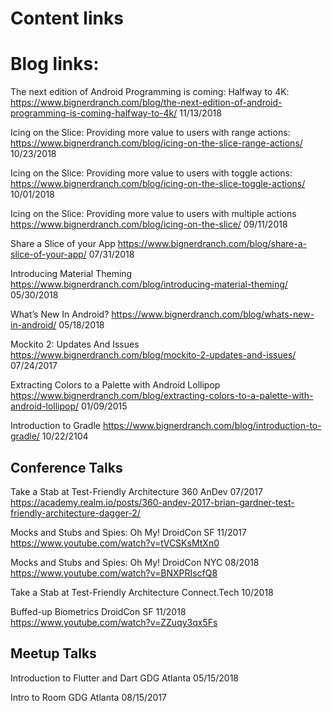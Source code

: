 # Content links

# Blog links:

The next edition of Android Programming is coming: Halfway to 4K: 
https://www.bignerdranch.com/blog/the-next-edition-of-android-programming-is-coming-halfway-to-4k/
11/13/2018

Icing on the Slice: Providing more value to users with range actions:
https://www.bignerdranch.com/blog/icing-on-the-slice-range-actions/
10/23/2018

Icing on the Slice: Providing more value to users with toggle actions:
https://www.bignerdranch.com/blog/icing-on-the-slice-toggle-actions/
10/01/2018

Icing on the Slice: Providing more value to users with multiple actions
https://www.bignerdranch.com/blog/icing-on-the-slice/
09/11/2018

Share a Slice of your App
https://www.bignerdranch.com/blog/share-a-slice-of-your-app/
07/31/2018

Introducing Material Theming
https://www.bignerdranch.com/blog/introducing-material-theming/
05/30/2018

What’s New In Android?
https://www.bignerdranch.com/blog/whats-new-in-android/
05/18/2018

Mockito 2: Updates And Issues
https://www.bignerdranch.com/blog/mockito-2-updates-and-issues/
07/24/2017

Extracting Colors to a Palette with Android Lollipop
https://www.bignerdranch.com/blog/extracting-colors-to-a-palette-with-android-lollipop/
01/09/2015

Introduction to Gradle
https://www.bignerdranch.com/blog/introduction-to-gradle/
10/22/2104


## Conference Talks

Take a Stab at Test-Friendly Architecture
360 AnDev 07/2017
https://academy.realm.io/posts/360-andev-2017-brian-gardner-test-friendly-architecture-dagger-2/

Mocks and Stubs and Spies: Oh My!
DroidCon SF 11/2017
https://www.youtube.com/watch?v=tVCSKsMtXn0

Mocks and Stubs and Spies: Oh My!
DroidCon NYC 08/2018
https://www.youtube.com/watch?v=BNXPRIscfQ8

Take a Stab at Test-Friendly Architecture
Connect.Tech 10/2018

Buffed-up Biometrics
DroidCon SF 11/2018
https://www.youtube.com/watch?v=ZZuqy3qx5Fs

## Meetup Talks

Introduction to Flutter and Dart
GDG Atlanta 05/15/2018

Intro to Room
GDG Atlanta 08/15/2017
